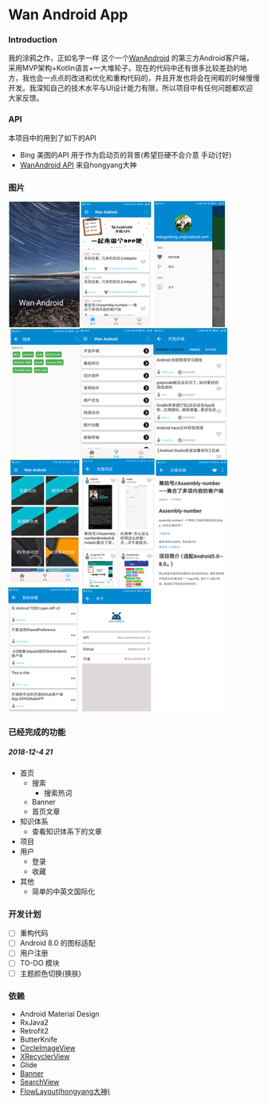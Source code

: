 # Wan Android App

### Introduction

我的涂鸦之作，正如名字一样 这个一个[WanAndroid](http://wanandroid.com/ ) 的第三方Android客户端，采用MVP架构+Kotlin语言+一大堆轮子。现在的代码中还有很多比较差劲的地方，我也会一点点的改进和优化和重构代码的，并且开发也将会在闲暇的时候慢慢开发。我深知自己的技术水平与UI设计能力有限，所以项目中有任何问题都欢迎大家反馈。

### API

本项目中的用到了如下的API

* Bing 美图的API 用于作为启动页的背景(希望巨硬不会介意 手动讨好)
* [WanAndroid API](http://wanandroid.com/blog/show/2)  来自hongyang大神

### 图片

![图片](img/img_list.png)

### 已经完成的功能

##### 2018-12-4 21

* 首页
  * 搜索
    * 搜索热词
  * Banner
  * 首页文章
* 知识体系
  * 查看知识体系下的文章
* 项目
* 用户
  * 登录
  * 收藏
* 其他
  * 简单的中英文国际化


### 开发计划

- [ ] 重构代码
- [ ] Android 8.0 的图标适配
- [ ] 用户注册
- [ ] TO-DO 模块
- [ ] 主题颜色切换(换肤)

###  依赖

* Android Material Design
* RxJava2
* Retrofit2
* ButterKnife
* [CircleImageView](https://github.com/hdodenhof/CircleImageView)
* [XRecyclerView](https://github.com/XRecyclerView/XRecyclerView)
* Glide
* [Banner](https://github.com/Bigkoo/Android-ConvenientBanner)
* [SearchView](https://github.com/MiguelCatalan/MaterialSearchView)
* [FlowLayout(hongyang大神)](https://github.com/hongyangAndroid/FlowLayout)